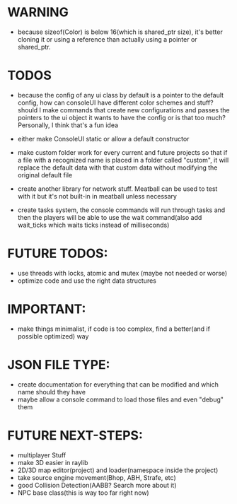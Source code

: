 # WARNING
- because sizeof(Color) is below 16(which is shared_ptr size), it's better cloning it or using a reference than actually using a pointer or shared_ptr.

# TODOS
- because the config of any ui class by default is a pointer to the default config, how can consoleUI have different color schemes and stuff? should I make commands that create new configurations and passes the pointers to the ui object it wants to have the config or is that too much? Personally, I think that's a fun idea

- either make ConsoleUI static or allow a default constructor

- make custom folder work for every current and future projects so that if a file with a recognized name is placed in a folder called "custom", it will replace the default data with that custom data without modifying the original default file

- create another library for network stuff. Meatball can be used to test with it but it's not built-in in meatball unless necessary

- create tasks system, the console commands will run through tasks and then the players will be able to use the wait command(also add wait_ticks which waits ticks instead of milliseconds)

# FUTURE TODOS:
- use threads with locks, atomic and mutex (maybe not needed or worse)
- optimize code and use the right data structures

# IMPORTANT:
- make things minimalist, if code is too complex, find a better(and if possible optimized) way

# JSON FILE TYPE:
- create documentation for everything that can be modified and which name should they have
- maybe allow a console command to load those files and even "debug" them

# FUTURE NEXT-STEPS:
- multiplayer Stuff
- make 3D easier in raylib
- 2D/3D map editor(project) and loader(namespace inside the project)
- take source engine movement(Bhop, ABH, Strafe, etc)
- good Collision Detection(AABB? Search more about it)
- NPC base class(this is way too far right now)
